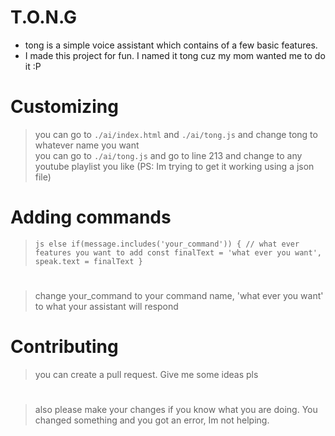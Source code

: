 # T.O.N.G 
- tong is a simple voice assistant which contains of a few basic features.
- I made this project for fun. I named it tong cuz my mom wanted me to do it :P

# Customizing
> you can go to `./ai/index.html` and `./ai/tong.js` and change tong to whatever name you want <br>
> you can go to `./ai/tong.js` and go to line 213 and change to any youtube playlist you like (PS: Im trying to get it working using a json file)

# Adding commands
> `js
> else if(message.includes('your_command')) {
>    // what ever features you want to add
>    const finalText = 'what ever you want',
>    speak.text = finalText
>}`

#
> change your_command to your command name, 'what ever you want' to what your assistant will respond
#
# Contributing
> you can create a pull request. Give me some ideas pls

#
>also please make your changes if you know what you are doing. You changed something and you got an error, Im not helping.


